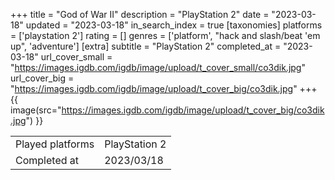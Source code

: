 +++
title = "God of War II"
description = "PlayStation 2"
date = "2023-03-18"
updated = "2023-03-18"
in_search_index = true
[taxonomies]
platforms = ['playstation 2']
rating = []
genres = ['platform', "hack and slash/beat 'em up", 'adventure']
[extra]
subtitle = "PlayStation 2"
completed_at = "2023-03-18"
url_cover_small = "https://images.igdb.com/igdb/image/upload/t_cover_small/co3dik.jpg"
url_cover_big = "https://images.igdb.com/igdb/image/upload/t_cover_big/co3dik.jpg"
+++
{{ image(src="https://images.igdb.com/igdb/image/upload/t_cover_big/co3dik.jpg") }}

|              |            |
| ------------ | ---------- |
| Played platforms    | PlayStation 2 |
| Completed at | 2023/03/18 |

